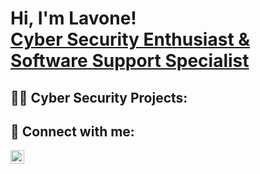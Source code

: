 <h1>Hi, I'm Lavone! <br/><a href="https://github.com/joshmadakor1">Cyber Security Enthusiast & Software Support Specialist</a>

<h2>👨‍💻 Cyber Security Projects:</h2>





<h2> 🤳 Connect with me:</h2>


[<img align="left" alt="lavoneharris | LinkedIn" width="22px" src="https://cdn.jsdelivr.net/npm/simple-icons@v3/icons/linkedin.svg" />][linkedin]


[linkedin]: https://linkedin.com/in/lavone-harris/
